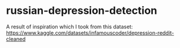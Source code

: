 # russian-depression-detection
A result of inspiration which I took from this dataset: https://www.kaggle.com/datasets/infamouscoder/depression-reddit-cleaned
